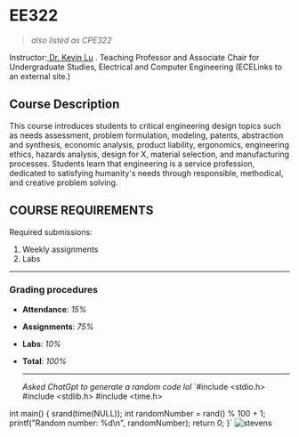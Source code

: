 # EE322 
> _also listed as CPE322_

Instructor:[ Dr. Kevin Lu](https://www.stevens.edu/profile/klu2) . Teaching Professor and Associate Chair for Undergraduate Studies, Electrical and Computer Engineering (ECELinks to an external site.)
## Course Description
This course introduces students to critical engineering design topics such as needs assessment, problem formulation, modeling, patents, abstraction and synthesis, economic analysis, product liability, ergonomics, engineering ethics, hazards analysis, design for X, material selection, and manufacturing processes. Students learn that engineering is a service profession, dedicated to satisfying humanity's needs through responsible, methodical, and creative problem solving.
## COURSE REQUIREMENTS
Required submissions:
1. Weekly assignments
2. Labs
---   
### Grading procedures
- **Attendance**: _15%_
- **Assignments**: _75%_
- **Labs**: _10%_
- **Total**: _100%_

  ---
  _Asked ChatGpt to generate a random code lol_
`#include <stdio.h>
#include <stdlib.h>
#include <time.h>

int main() {
    srand(time(NULL));
    int randomNumber = rand() % 100 + 1;
    printf("Random number: %d\n", randomNumber);
    return 0;
}`
![stevens](https://github.com/johnB-A/EE-322/assets/156035355/2695b94c-1f81-443e-ad7d-2747f728db5c)



